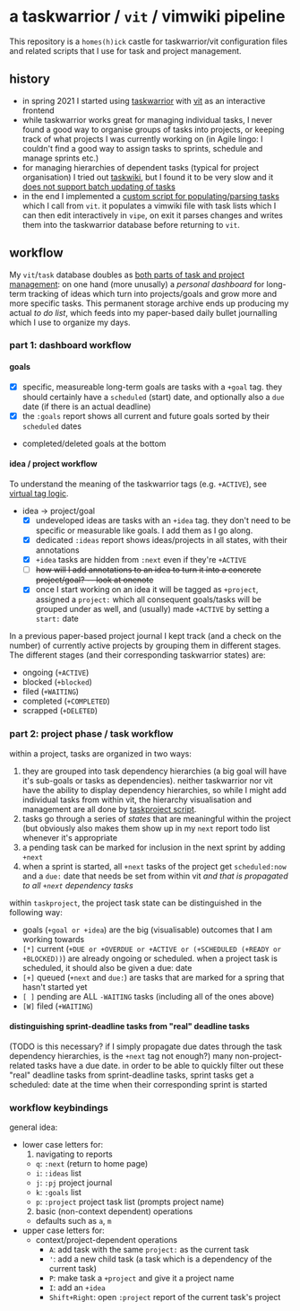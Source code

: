 # a taskwarrior / `vit` / vimwiki pipeline

This repository is a `homes(h)ick` castle for taskwarrior/vit configuration files and related scripts that I use for task and project management.

## history

* in spring 2021 I started using [taskwarrior](https://taskwarrior.org) with [vit](https://github.com/vit-project/vit) as an interactive frontend
* while taskwarrior works great for managing individual tasks, I never found a good way to organise groups of tasks into projects, or keeping track of what projects I was currently working on (in Agile lingo: I couldn't find a good way to assign tasks to sprints, schedule and manage sprints etc.)
* for managing hierarchies of dependent tasks (typical for project organisation) I tried out [taskwiki](https://github.com/tools-life/taskwiki), but I found it to be very slow and it [does not support batch updating of tasks](https://github.com/tools-life/taskwiki/issues/196#issuecomment-634789028)
* in the end I implemented a [custom script for populating/parsing tasks](bin/taskproject) which I call from `vit`. it populates a vimwiki file with task lists which I can then edit interactively in `vipe`, on exit it parses changes and writes them into the taskwarrior database before returning to `vit`.

## workflow

My `vit`/`task` database doubles as [both parts of task and project management](https://medium.com/strong-opinions/daily-planning-the-bulletproof-system-54367a45b422): on one hand (more unusally) a *personal dashboard* for long-term tracking of ideas which turn into projects/goals and grow more and more specific tasks. This permanent storage archive ends up producing my actual *to do list*, which feeds into my paper-based daily bullet journalling which I use to organize my days.

### part 1: dashboard workflow
#### goals

* [X] specific, measureable long-term goals are tasks with a `+goal` tag. they should certainly have a `scheduled` (start) date, and optionally also a `due` date (if there is an actual deadline)
* [X] the `:goals` report shows all current and future goals sorted by their `scheduled` dates
* completed/deleted goals at the bottom

#### idea / project workflow

To understand the meaning of the taskwarrior tags (e.g. `+ACTIVE`), see [virtual tag logic](https://kevinstadler.github.io/notes/taskwarrior-virtual-tag-logic/).

* idea -> project/goal
  * [X] undeveloped ideas are tasks with an `+idea` tag. they don't need to be specific or measurable like goals. I add them as I go along.
  * [X] dedicated `:ideas` report shows ideas/projects in all states, with their annotations
  * [X] `+idea` tasks are hidden from `:next` even if they're `+ACTIVE`
  * [ ] ~~how will I add annotations to an idea to turn it into a concrete project/goal? -- look at onenote~~
  * [X] once I start working on an idea it will be tagged as `+project`, assigned a `project:` which all consequent goals/tasks will be grouped under as well, and (usually) made `+ACTIVE` by setting a `start:` date

In a previous paper-based project journal I kept track (and a check on the number) of currently active projects by grouping them in different stages. The different stages (and their corresponding taskwarrior states) are:

* ongoing (`+ACTIVE`)
* blocked (`+blocked`)
* filed (`+WAITING`)
* completed (`+COMPLETED`)
* scrapped (`+DELETED`)

### part 2: project phase / task workflow

within a project, tasks are organized in two ways:

1. they are grouped into task dependency hierarchies (a big goal will have it's sub-goals or tasks as dependencies). neither taskwarrior nor vit have the ability to display dependency hierarchies, so while I might add individual tasks from within vit, the hierarchy visualisation and management are all done by [taskproject script](bin/taskproject).
2. tasks go through a series of *states* that are meaningful within the project (but obviously also makes them show up in my `next` report todo list whenever it's appropriate
  1. a pending task can be marked for inclusion in the next sprint by adding `+next`
  2. when a sprint is started, all `+next` tasks of the project get `scheduled:now` and a `due:` date that needs be set from within vit *and that is propagated to all `+next` dependency tasks*

within `taskproject`, the project task state can be distinguished in the following way:

* goals (`+goal or +idea`) are the big (visualisable) outcomes that I am working towards
* `[*]` current (`+DUE or +OVERDUE or +ACTIVE or (+SCHEDULED (+READY or +BLOCKED))`) are already ongoing or scheduled. when a project task is scheduled, it should also be given a due: date 
* `[+]` queued (`+next` and `due:`) are tasks that are marked for a spring that hasn't started yet
* `[ ]` pending are ALL `-WAITING` tasks (including all of the ones above)
* `[W]` filed (`+WAITING`)

#### distinguishing sprint-deadline tasks from "real" deadline tasks

(TODO is this necessary? if I simply propagate due dates through the task dependency hierarchies, is the `+next` tag not enough?) many non-project-related tasks have a due date. in order to be able to quickly filter out these "real" deadline tasks from sprint-deadline tasks, sprint tasks get a scheduled: date at the time when their corresponding sprint is started

### workflow keybindings

general idea:

* lower case letters for:
  1. navigating to reports
    * `q`: `:next` (return to home page)
    * `i`: `:ideas` list
    * `j`: `:pj` project journal
    * `k`: `:goals` list
    * `p`: `:project` project task list (prompts project name)
  2. basic (non-context dependent) operations
    * defaults such as `a`, `m`
* upper case letters for:
  * context/project-dependent operations
    * `A`: add task with the same `project:` as the current task
    * `'`: add a new child task (a task which is a dependency of the current task)
    * `P`: make task a `+project` and give it a project name
    * `I`: add an `+idea`
    * `Shift+Right`: open `:project` report of the current task's project

